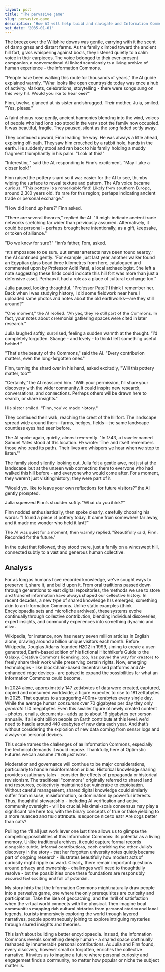 ```yaml
---
layout: post
title: "The pervasive game"
slug: pervasive-game
description: "How AI will help build and navigate and Information Commons"
set_date: "2035-01-01"
---
```


The breeze over the Wiltshire downs was gentle, carrying with it the scent of damp grass and distant farms. As the family climbed toward the ancient hill fort, grass whispering against boots, they listened quietly to a calm voice in their earpieces. The voice belonged to their ever-present companion, a conversational AI linked seamlessly to a living archive of human experience - the Information Commons.

"People have been walking this route for thousands of years," the AI guide explained warmly. "What looks like open countryside today was once a hub of activity. Markets, celebrations, storytelling - there were songs sung on this very hill. Would you like to hear one?"

Finn, twelve, glanced at his sister and shrugged. Their mother, Julia, smiled. "Yes, please."

A faint chorus rose gently, ancient harmonies blending into the wind, voices of people who had long ago stood in the very spot the family now occupied. It was beautiful, fragile. They paused, silent as the song faded softly away.

They continued upward, Finn leading the way. He was always a little ahead, exploring off-path. They saw him crouched by a rabbit hole, hands in the earth. He suddenly stood and ran back to his family, holding a muddy fragment triumphantly in his palm. "Look at this!"

"Interesting," said the AI, responding to Finn’s excitement. "May I take a closer look?"

Finn raised the pottery shard so it was easier for the AI to see, thumbs wiping the surface to reveal texture and pattern. The AI’s voice became curious. "This pottery is a remarkable find! Likely from southern Europe, around 2,300 years old. It’s rare for this region; perhaps indicating ancient trade or personal exchange."

"How did it end up here?" Finn asked.

"There are several theories," replied the AI. "It might indicate ancient trade networks stretching far wider than previously assumed. Alternatively, it could be personal - perhaps brought here intentionally, as a gift, keepsake, or token of alliance."

"Do we know for sure?" Finn’s father, Tom, asked.

“It’s impossible to be sure. But similar artefacts have been found nearby," the AI continued gently. "For example, just last year, another walker found an Egyptian glass bead three kilometres from here, catalogued and commented upon by Professor Aditi Patel, a local archaeologist. She left a note suggesting these finds could indicate this hill fort was more than just a defensive asset. Perhaps it had a role as a place of cultural exchange too."

Julia paused, looking thoughtful. "Professor Patel? I think I remember her. Back when I was studying history, I did some fieldwork near here. I uploaded some photos and notes about the old earthworks—are they still around?"

"One moment," the AI replied. "Ah yes, they're still part of the Commons. In fact, your notes about ceremonial gathering spaces were cited in later research."

Julia laughed softly, surprised, feeling a sudden warmth at the thought. “I’d completely forgotten. Strange - and lovely - to think I left something useful behind.”

"That's the beauty of the Commons," said the AI. "Every contribution matters, even the long-forgotten ones."

Finn, turning the shard over in his hand, asked excitedly, "Will this pottery matter, too?"

"Certainly," the AI reassured him. "With your permission, I'll share your discovery with the wider community. It could inspire new research, conversations, and connections. Perhaps others will be drawn here to search, or share insights."

His sister smiled. "Finn, you've made history."

They continued their walk, reaching the crest of the hillfort. The landscape spread wide around them—farms, hedges, fields—the same landscape countless eyes had seen before.

The AI spoke again, quietly, almost reverently. "In 1843, a traveler named Samuel Yates stood at this location. He wrote: 'The land itself remembers those who tread its paths. Their lives are whispers we hear when we stop to listen.'"

The family stood silently, looking out. Julia felt a gentle awe, not just at the landscape, but at the unseen web connecting them to everyone who had walked this hill before - and everyone who would come after. For a moment, they weren't just visiting history; they were part of it.

"Would you like to leave your own reflections for future visitors?" the AI gently prompted.

Julia squeezed Finn’s shoulder softly. "What do you think?"

Finn nodded enthusiastically, then spoke clearly, carefully choosing his words: "I found a piece of pottery today. It came from somewhere far away, and it made me wonder who held it last?"

The AI was quiet for a moment, then warmly replied, "Beautifully said, Finn. Recorded for the future."

In the quiet that followed, they stood there, just a family on a windswept hill, connected subtly to a vast and generous human collective.

## Analysis

For as long as humans have recorded knowledge, we've sought ways to preserve it, share it, and build upon it. From oral traditions passed down through generations to vast digital repositories, the methods we use to store and transmit information have always shaped our collective history. In recent decades, a new type of shared knowledge has emerged, something akin to an Information Commons. Unlike static examples (think Encyclopaedia sets and microfiche archives), these systems evolve continually through collective contribution, blending individual discoveries, expert insights, and community experiences into something dynamic and alive.

Wikipedia, for instance, now has nearly seven million articles in English alone, drawing around a billion unique visitors each month. Before Wikipedia, Douglas Adams founded H2G2 in 1999, aiming to create a user-generated, Earth-based edition of his fictional Hitchhiker’s Guide to the Galaxy. Creative Commons licensing, too, has paved the way for creators to freely share their work while preserving certain rights. Now, emerging technologies - like blockchain-based decentralised platforms and AI-enhanced edge devices - are poised to expand the possibilities for what an Information Commons could become.

In 2024 alone, approximately 147 zettabytes of data were created, captured, copied and consumed worldwide, a figure expected to rise to 181 zettabytes in 2025. That equates to a staggering 400m+ terabytes every single day. While the average human *consumes* over 70 gigabytes per day they only *generate* 150 megabytes. Even this smaller figure of newly created content - photos, emails, documents - adds up to about 16 gigabytes per person annually. If all eight billion people on Earth contribute at this level, we'd need to handle around 440 exabytes of new data each year. And that’s without considering the explosion of new data coming from sensor logs and always-on personal devices.

This scale frames the challenges of an Information Commons, especially the technical demands it would impose. Thankfully, here at Optimistic Futures we can assume *it’ll all just work*.

Moderation and governance will continue to be major considerations, particularly to handle misinformation or bias. Historical knowledge sharing provides cautionary tales - consider the effects of propaganda or historical revisionism. The traditional "commons" originally referred to shared land and resources, collectively maintained but vulnerable to exploitation. Without careful management, shared digital knowledge could similarly suffer from misuse, misinformation, or domination by powerful interests. Thus, thoughtful stewardship - including AI verification and active community oversight - will be crucial. Maximal-scale consensus may play a significant role here too, with the binary concepts of true or false yielding to a more nuanced and fluid attribute. Is liquorice nice to eat? Are dogs better than cats?

Pulling the it’ll all just work lever one last time allows us to glimpse the compelling possibilities of this Information Commons: its potential as a living memory. Unlike traditional archives, it could capture formal records alongside subtle, informal contributions, each enriching the other. Julia’s discovery in the story - that her forgotten university notes quietly became part of ongoing research - illustrates beautifully how modest acts of curiosity might ripple outward. Clearly, there remain important questions around privacy and ownership - challenges we’ll need to thoughtfully resolve - but the possibilities once these foundations are responsibly secured feel exciting and full of potential.

My story hints that the Information Commons might naturally draw people into a pervasive game, one where the only prerequisites are curiosity and participation. Take the idea of geocaching, and the thrill of satisfaction when the virtual world connects with the physical. Then imagine local communities mapping rich cultural histories from personal stories and local legends, tourists immersively exploring the world through layered narratives, people spontaneously joining to explore intriguing mysteries through shared insights and theories.

This isn’t about building a better encyclopaedia. Instead, the Information Commons reveals something deeply human - a shared space continually reshaped by innumerable personal contributions. As Julia and Finn found, every discovery, however small or forgotten, enriches the collective narrative. It invites us to imagine a future where personal curiosity and engagement finds a community, no matter how popular or niche the subject matter is.